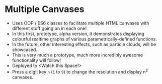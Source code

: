 # Multiple Canvases

- Uses OOP / ES6 classes to facilitate multiple HTML canvases with different stuff going on in each one!
- In this first, prototype, alpha version, it demonstrates displaying colourful realtime graphs of various parametrically-defined functions.
- In the future, other interesting effects, such as particle clouds, will be showcased.
- This is very much a prototype, much more incredibly awesome functionality will follow!
- Deployed to \<Watch this Space!\>
- Press a digit key `n` (`1` to `9`) to change the resolution and display n<sup>2</sup> canvases.